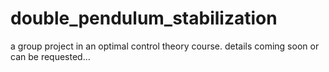 # double_pendulum_stabilization
a group project in an optimal control theory course.
details coming soon or can be requested...
